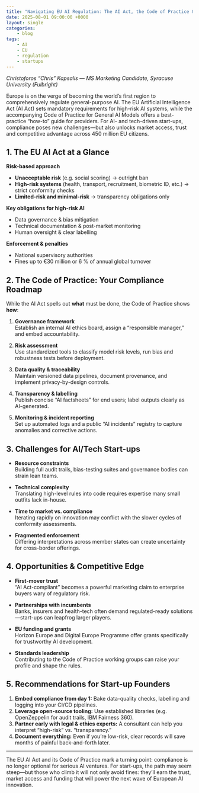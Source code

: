 ```yaml
---
title: "Navigating EU AI Regulation: The AI Act, the Code of Practice & What It Means for Start-ups"
date: 2025-08-01 09:00:00 +0000
layout: single
categories: 
	- blog
tags: 
	- AI
	- EU
	- regulation
	- startups
---
```


*Christoforos “Chris” Kapsalis — MS Marketing Candidate, Syracuse University (Fulbright)*

Europe is on the verge of becoming the world’s first region to comprehensively regulate general-purpose AI. The EU Artificial Intelligence Act (AI Act) sets mandatory requirements for high-risk AI systems, while the accompanying Code of Practice for General AI Models offers a best-practice “how-to” guide for providers. For AI- and tech-driven start-ups, compliance poses new challenges—but also unlocks market access, trust and competitive advantage across 450 million EU citizens.

## 1. The EU AI Act at a Glance

**Risk-based approach**  
- **Unacceptable risk** (e.g. social scoring) → outright ban  
- **High-risk systems** (health, transport, recruitment, biometric ID, etc.) → strict conformity checks  
- **Limited-risk and minimal-risk** → transparency obligations only  

**Key obligations for high-risk AI**  
- Data governance & bias mitigation  
- Technical documentation & post-market monitoring  
- Human oversight & clear labelling  

**Enforcement & penalties**  
- National supervisory authorities  
- Fines up to €30 million or 6 % of annual global turnover  

## 2. The Code of Practice: Your Compliance Roadmap

While the AI Act spells out **what** must be done, the Code of Practice shows **how**:

1. **Governance framework**  
   Establish an internal AI ethics board, assign a “responsible manager,” and embed accountability.  

2. **Risk assessment**  
   Use standardized tools to classify model risk levels, run bias and robustness tests before deployment.  

3. **Data quality & traceability**  
   Maintain versioned data pipelines, document provenance, and implement privacy-by-design controls.  

4. **Transparency & labelling**  
   Publish concise “AI factsheets” for end users; label outputs clearly as AI-generated.  

5. **Monitoring & incident reporting**  
   Set up automated logs and a public “AI incidents” registry to capture anomalies and corrective actions.  

## 3. Challenges for AI/Tech Start-ups

- **Resource constraints**  
  Building full audit trails, bias-testing suites and governance bodies can strain lean teams.  

- **Technical complexity**  
  Translating high-level rules into code requires expertise many small outfits lack in-house.  

- **Time to market vs. compliance**  
  Iterating rapidly on innovation may conflict with the slower cycles of conformity assessments.  

- **Fragmented enforcement**  
  Differing interpretations across member states can create uncertainty for cross-border offerings.  

## 4. Opportunities & Competitive Edge

- **First-mover trust**  
  “AI Act-compliant” becomes a powerful marketing claim to enterprise buyers wary of regulatory risk.  

- **Partnerships with incumbents**  
  Banks, insurers and health-tech often demand regulated-ready solutions—start-ups can leapfrog larger players.  

- **EU funding and grants**  
  Horizon Europe and Digital Europe Programme offer grants specifically for trustworthy AI development.  

- **Standards leadership**  
  Contributing to the Code of Practice working groups can raise your profile and shape the rules.  

## 5. Recommendations for Start-up Founders

1. **Embed compliance from day 1:** Bake data-quality checks, labelling and logging into your CI/CD pipelines.  
2. **Leverage open-source tooling:** Use established libraries (e.g. OpenZeppelin for audit trails, IBM Fairness 360).  
3. **Partner early with legal & ethics experts:** A consultant can help you interpret “high-risk” vs. “transparency.”  
4. **Document everything:** Even if you’re low-risk, clear records will save months of painful back-and-forth later.  

---

The EU AI Act and its Code of Practice mark a turning point: compliance is no longer optional for serious AI ventures. For start-ups, the path may seem steep—but those who climb it will not only avoid fines: they’ll earn the trust, market access and funding that will power the next wave of European AI innovation.  
